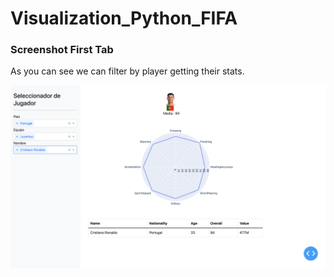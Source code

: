 # Visualization_Python_FIFA

### Screenshot First Tab

As you can see we can filter by player getting their stats.

![alt text](https://github.com/juanvecino/Visualization_Python_FIFA/blob/main/Photos/Screen%20Shot%202022-10-19%20at%2020.40.17.png)
